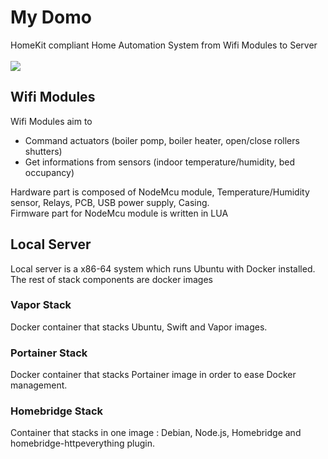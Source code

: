 # My Domo
HomeKit compliant Home Automation System from Wifi Modules to Server
<br><br>
![](https://docs.google.com/uc?id=0BxOSr4OUvNOfV3hVN3VzejZxbFk)
<br>
## Wifi Modules
Wifi Modules aim to 
- Command actuators (boiler pomp, boiler heater, open/close rollers shutters)
- Get informations from sensors (indoor temperature/humidity, bed occupancy)

Hardware part is composed of NodeMcu module, Temperature/Humidity sensor, Relays, PCB, USB power supply, Casing.
<br>
Firmware part for NodeMcu module is written in LUA
## Local Server
Local server is a x86-64 system which runs Ubuntu with Docker installed. The rest of stack components are docker images
### Vapor Stack
Docker container that stacks Ubuntu, Swift and Vapor images.
### Portainer Stack
Docker container that stacks Portainer image in order to ease Docker management.
### Homebridge Stack
Container that stacks in one image : Debian, Node.js, Homebridge and homebridge-httpeverything plugin.


